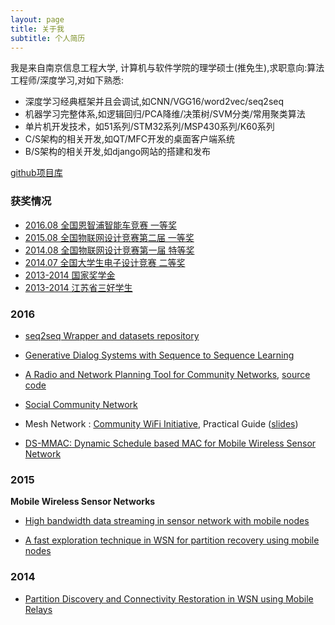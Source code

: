 ```yaml
---
layout: page
title: 关于我
subtitle: 个人简历
---
```


我是来自南京信息工程大学, 计算机与软件学院的理学硕士(推免生),求职意向:算法工程师/深度学习,对如下熟悉:  

- 深度学习经典框架并且会调试,如CNN/VGG16/word2vec/seq2seq
- 机器学习完整体系,如逻辑回归/PCA降维/决策树/SVM分类/常用聚类算法
- 单片机开发技术，如51系列/STM32系列/MSP430系列/K60系列
- C/S架构的相关开发,如QT/MFC开发的桌面客户端系统
- B/S架构的相关开发,如django网站的搭建和发布

[github项目库](https://github.com/shen1994)


### 获奖情况

- [2016.08 全国恩智浦智能车竞赛 一等奖](#)
- [2015.08 全国物联网设计竞赛第二届 一等奖](#)
- [2014.08 全国物联网设计竞赛第一届 特等奖](#)
- [2014.07 全国大学生电子设计竞赛 二等奖](#)
- [2013-2014 国家奖学金](#)
- [2013-2014 江苏省三好学生](#)

### 2016


- [seq2seq Wrapper and datasets repository](https://github.com/suriyadeepan/practical_seq2seq)

- [Generative Dialog Systems with Sequence to Sequence Learning](https://github.com/suriyadeepan/easy_seq2seq)

- [A Radio and Network Planning Tool for Community Networks](http://www.foss4g-asia.org/2017/a-radio-and-network-planning-tool-for-community-networks/), [source code](https://gitlab.com/pymeshnet/FreeRF)

- [Social Community Network](http://suriyadeepan.github.io/pages/proposals/socialcommnet/)

- Mesh Network : [Community WiFi Initiative](https://pymeshnet.gitlab.io/), Practical Guide ([slides](https://pymeshnet.gitlab.io/slides/bangpypermeet/software/index.html))

- [DS-MMAC: Dynamic Schedule based MAC for Mobile Wireless Sensor Network](http://dl.acm.org/citation.cfm?id=2851999)


### 2015


**Mobile Wireless Sensor Networks**

- [High bandwidth data streaming in sensor network with mobile nodes](http://ieeexplore.ieee.org/xpl/login.jsp?tp=&arnumber=7432980&url=http%3A%2F%2Fieeexplore.ieee.org%2Fxpls%2Fabs_all.jsp%3Farnumber%3D7432980)

- [A fast exploration technique in WSN for partition recovery using mobile nodes](http://ieeexplore.ieee.org/xpls/abs_all.jsp?arnumber=7084923)


### 2014


- [Partition Discovery and Connectivity Restoration in WSN using Mobile Relays](http://dl.acm.org/citation.cfm?id=2684487)
